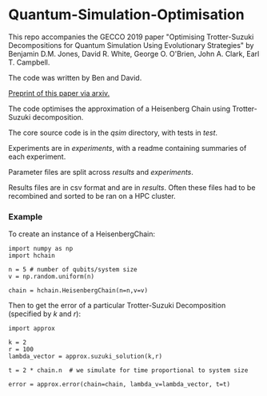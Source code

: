 # Quantum-Simulation-Optimisation
This repo accompanies the GECCO 2019 paper "Optimising Trotter-Suzuki Decompositions for Quantum Simulation Using Evolutionary Strategies" by Benjamin D.M. Jones, David R. White, George O. O'Brien, John A. Clark, Earl T. Campbell.

The code was written by Ben and David.

[Preprint of this paper via arxiv.](https://arxiv.org/abs/1904.01336)

The code optimises the approximation of a Heisenberg Chain using Trotter-Suzuki decomposition.

The core source code is in the _qsim_ directory, with tests in _test_.

Experiments are in _experiments_, with a readme containing summaries of each experiment.

Parameter files are split across _results_ and _experiments_.

Results files are in csv format and are in _results_. Often these files had to be recombined and sorted to be ran on a HPC cluster.

### Example
To create an instance of a HeisenbergChain:

```
import numpy as np
import hchain

n = 5 # number of qubits/system size
v = np.random.uniform(n)

chain = hchain.HeisenbergChain(n=n,v=v)
``` 

Then to get the error of a particular Trotter-Suzuki Decomposition (specified by _k_ and _r_):

```
import approx

k = 2
r = 100
lambda_vector = approx.suzuki_solution(k,r)

t = 2 * chain.n  # we simulate for time proportional to system size

error = approx.error(chain=chain, lambda_v=lambda_vector, t=t)
```
